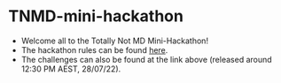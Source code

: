 # TNMD-mini-hackathon

- Welcome all to the Totally Not MD Mini-Hackathon!
- The hackathon rules can be found [here](https://github.com/TNMDCollaborationWeek).
- The challenges can also be found at the link above (released around 12:30 PM AEST, 28/07/22).

